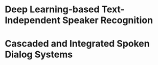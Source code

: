 # Deep Learning-based Text-Independent Speaker Recognition


# Cascaded and Integrated Spoken Dialog Systems
